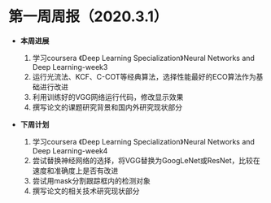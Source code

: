 # 第一周周报（2020.3.1）

- **本周进展**
  1. 学习coursera 《Deep Learning Specialization》Neural Networks and Deep Learning-week3
  2. 运行光流法、KCF、C-COT等经典算法，选择性能最好的ECO算法作为基础进行改进
  3. 利用训练好的VGG网络运行代码，修改显示效果
  4. 撰写论文的课题研究背景和国内外研究现状部分
  
- **下周计划**
  1. 学习coursera 《Deep Learning Specialization》Neural Networks and Deep Learning-week4
  2. 尝试替换神经网络的选择，将VGG替换为GoogLeNet或ResNet，比较在速度和准确度上是否有改进
  3. 尝试用mask分割跟踪框内的检测对象
  4. 撰写论文的相关技术研究现状部分

